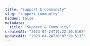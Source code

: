 ```yaml
---
title: "Support & Community"
slug: "support-community"
hidden: false
metadata:
  title: "Support & Community"
createdAt: "2023-04-24T19:22:30.616Z"
updatedAt: "2023-04-24T20:07:20.513Z"
---
```

